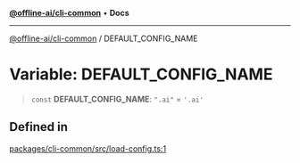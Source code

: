 [**@offline-ai/cli-common**](../README.md) • **Docs**

***

[@offline-ai/cli-common](../globals.md) / DEFAULT\_CONFIG\_NAME

# Variable: DEFAULT\_CONFIG\_NAME

> `const` **DEFAULT\_CONFIG\_NAME**: `".ai"` = `'.ai'`

## Defined in

[packages/cli-common/src/load-config.ts:1](https://github.com/offline-ai/cli-common.js/blob/2abac5dbe31deefa6a4f8a04e5c04511f4e13b78/src/load-config.ts#L1)
